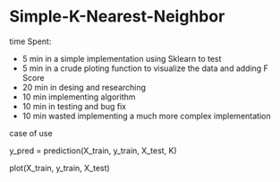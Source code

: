 # Simple-K-Nearest-Neighbor

time Spent:
-  5 min in a simple implementation using Sklearn to test
-  5 min in a crude ploting function to visualize the data and adding F Score
-  20 min in desing and researching
-  10 min implementing algorithm
-  10 min in testing and bug fix
-  10  min wasted implementing a much more complex implementation
 
case of use 

y_pred = prediction(X_train, y_train, X_test, K)

plot(X_train, y_train, X_test)
  
  
